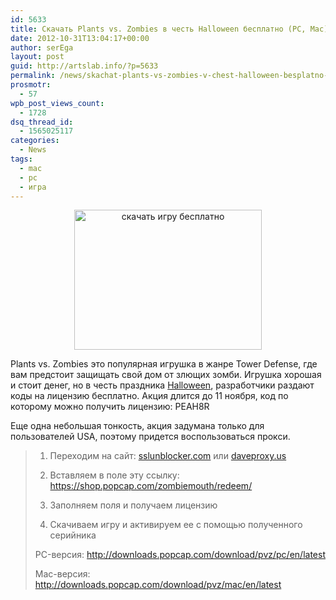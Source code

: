```yaml
---
id: 5633
title: Скачать Plants vs. Zombies в честь Halloween бесплатно (PC, Mac)
date: 2012-10-31T13:04:17+00:00
author: serEga
layout: post
guid: http://artslab.info/?p=5633
permalink: /news/skachat-plants-vs-zombies-v-chest-halloween-besplatno-pc-mac/
prosmotr:
  - 57
wpb_post_views_count:
  - 1728
dsq_thread_id:
  - 1565025117
categories:
  - News
tags:
  - mac
  - pc
  - игра
---
```

<center>
  <a href="http://img.artslab.info/plants_vs_zombies_skachat.jpeg"><img src="http://img.artslab.info/plants_vs_zombies_skachat-300x224.jpg" alt="скачать игру бесплатно" title="plants_vs_zombies_skachat" width="300" height="224" class="aligncenter size-medium wp-image-5634" /></a>
</center>

Plants vs. Zombies это популярная игрушка в жанре Tower Defense, где вам предстоит защищать свой дом от злющих зомби. Игрушка хорошая и стоит денег, но в честь праздника [Halloween](http://artslab.info/ikonki/kreativ-na-helloween-2007/ "Креатив на Helloween 2007"), разработчики раздают коды на лицензию бесплатно. Акция длится до 11 ноября, код по которому можно получить лицензию: PEAH8R

<!--more-->

Еще одна небольшая тонкость, акция задумана только для пользователей USA, поэтому придется воспользоваться прокси. 

> 1. Переходим на сайт: [sslunblocker.com](http://www.sslunblocker.com/) или [daveproxy.us](http://daveproxy.us/)
> 
> 2. Вставляем в поле эту ссылку: https://shop.popcap.com/zombiemouth/redeem/
> 
> 3. Заполняем поля и получаем лицензию
> 
> 4. Скачиваем игру и активируем ее с помощью полученного серийника
> 
> PC-версия: <http://downloads.popcap.com/download/pvz/pc/en/latest>
> 
> Mac-версия: <http://downloads.popcap.com/download/pvz/mac/en/latest>